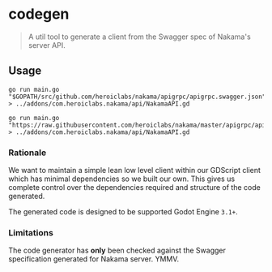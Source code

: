 codegen
=======

> A util tool to generate a client from the Swagger spec of Nakama's server API.

## Usage

```shell
go run main.go "$GOPATH/src/github.com/heroiclabs/nakama/apigrpc/apigrpc.swagger.json" > ../addons/com.heroiclabs.nakama/api/NakamaAPI.gd
```

```shell
go run main.go "https://raw.githubusercontent.com/heroiclabs/nakama/master/apigrpc/apigrpc.swagger.json" > ../addons/com.heroiclabs.nakama/api/NakamaAPI.gd
```

### Rationale

We want to maintain a simple lean low level client within our GDScript client which has minimal dependencies so we built our own. This gives us complete control over the dependencies required and structure of the code generated.

The generated code is designed to be supported Godot Engine `3.1+`.

### Limitations

The code generator has __only__ been checked against the Swagger specification generated for Nakama server. YMMV.

